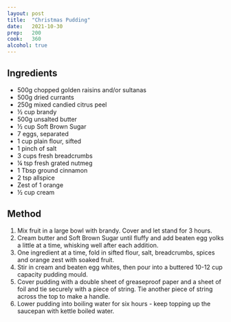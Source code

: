 ```yaml
---
layout: post
title:  "Christmas Pudding"
date:   2021-10-30
prep:   200
cook:   360
alcohol: true
---
```


## Ingredients

- 500g chopped golden raisins and/or sultanas
- 500g dried currants
- 250g mixed candied citrus peel
- ½ cup brandy
- 500g unsalted butter
- ½ cup Soft Brown Sugar
- 7 eggs, separated
- 1 cup plain flour, sifted
- 1 pinch of salt
- 3 cups fresh breadcrumbs
- ¼ tsp fresh grated nutmeg
- 1 Tbsp ground cinnamon
- 2 tsp allspice
- Zest of 1 orange
- ½ cup cream

## Method

1. Mix fruit in a large bowl with brandy. Cover and let stand for 3 hours.
2. Cream butter and Soft Brown Sugar until fluffy and add beaten egg yolks a little at a time, whisking well after each addition.
3. One ingredient at a time, fold in sifted flour, salt, breadcrumbs, spices and orange zest with soaked fruit.
4. Stir in cream and beaten egg whites, then pour into a buttered 10-12 cup capacity pudding mould.
5. Cover pudding with a double sheet of greaseproof paper and a sheet of foil and tie securely with a piece of string. Tie another piece of string across the top to make a handle.
6. Lower pudding into boiling water for six hours - keep topping up the saucepan with kettle boiled water.
